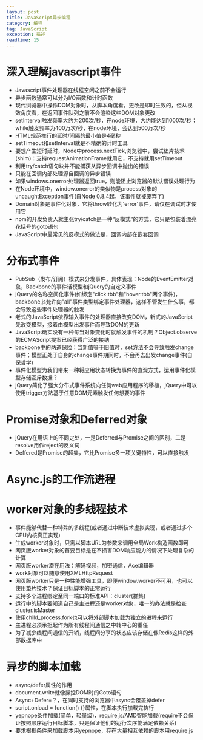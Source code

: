 ```yaml
---
layout: post
title: JavaScript异步编程
category: 编程
tag: JavaScript
exception: 描述
readtime: 15
---
```


# 深入理解javascript事件
* Javascript事件处理器在线程空闲之前不会运行
* 异步函数通常可以分为I/O函数和计时函数
* 现代浏览器中操作DOM对象时，从脚本角度看，更改是即时生效的，但从视效角度看，在返回事件队列之前不会渲染这些DOM对象更改
* setInterval触发频率大约为200次/秒，在node环境，大约能达到1000次/秒；while触发频率为400万次/秒，在node环境，会达到500万次/秒
* HTML规范推行的延时/间隔的最小值是4毫秒
* setTimeout和setInterval就是不精确的计时工具
* 要想产生短时延时，Node中process.nextTick,浏览器中，尝试垫片技术(shim)：支持requestAnimationFrame就用它，不支持就用setTimeout
* 利用try/catch语句块并不能捕获从异步回调中抛出的错误
* 只能在回调内部处理源自回调的异步错误
* 如果windows.onerror处理器返回true，则能阻止浏览器的默认错误处理行为
* 在Node环境中，window.onerror的类似物是process对象的uncaughtException事件(自Node 0.8.4起，该事件就被废弃了)
* Domain对象是事件化对象，它将throw转化为'error'事件，请仅在调试时才使用它
* npm的开发负责人就主张try/catch是一种“反模式”的方式，它只是包装着漂亮花括号的goto语句
* JavaScript中最常见的反模式的做法是，回调内部在嵌套回调

# 分布式事件
* PubSub（发布/订阅）模式来分发事件，具体表现：Node的EventEmitter对象，Backbone的事件话模型和jQuery的自定义事件
* jQuery的名称空间化事件(如绑定"click.tbb"和"hover.tbb"两个事件)，backbone.js允许向"all"事件类型绑定事件处理器，这样不管发生什么事，都会导致这些事件处理器的触发
* 老式的JavaScript依靠输入事件的处理器直接改变DOM，新式的JavaScript先改变模型，接着由模型出发事件而导致DOM的更新
* JavaScript确实没有一种每当对象变化时就触发事件的机制？Object.observe的ECMAScript提案已经获得广泛的接纳
* backbone中的两道保险：当新值等于旧值时，set方法不会导致触发change事件；模型正处于自身的change事件期间时，不会再去出发change事件(自保哲学)
* 事件化模型为我们带来一种将应用状态转换为事件的直观方式，运用事件化模型存储互斥数据？
* jQuery简化了强大分布式事件系统向任何web应用程序的移植，jQuery中可以使用trigger方法基于任意DOM元素触发任何想要的事件

# Promise对象和Deferred对象
* jQuery在用语上的不同之处，一是Deferred与Promise之间的区别，二是resolve用作reject的反义词
* Deffered是Promise的超集，它比Promise多一项关键特性，可以直接触发

# Async.js的工作流进程


# worker对象的多线程技术
* 事件能够代替一种特殊的多线程(或者通过中断技术虚拟实现，或者通过多个CPU内核真正实现)
* 生成worker对象时，只需以脚本URL为参数来调用全局Work构造函数即可
* 网页版worker对象的首要目标是在不损害DOM响应能力的情况下处理复杂的计算
* 网页版worker潜在用法：解码视频，加密通信，Ace编辑器
* work对象可以随意使用XMLHttpRequest
* 网页版worker只是一种性能增强工具，即便window.worker不可用，也可以使用垫片技术？保证目标脚本的正常运行
* 支持多个进程绑定至同一端口的标准API：cluster(群集)
* 运行中的脚本要知道自己是主进程还是worker对象，唯一的办法就是检查cluster.isMaster
* 使用child_process.fork也可以将外部脚本加载为独立的进程来运行
* 主进程必须承担起作为所有线程间通信之中转中心的重任
* 为了减少线程间通信的开销，线程间分享的状态应该存储在像Redis这样的外部数据库中

# 异步的脚本加载
* async/defer属性的作用
* document.write就像操控DOM时的Goto语句
* Async+Defer=？，在同时支持的浏览器中async会覆盖掉defer
* script.onload = function() {}属性，在脚本执行加载完执行
* yepnope条件加载(简单，轻量级)，require.js/AMD智能加载(require不会保证按照顺序运行目标脚本，只是保证他们的运行次序能满足依赖关系)
* 要求根据条件来加载脚本用yepnope，存在大量相互依赖的脚本用require.js
